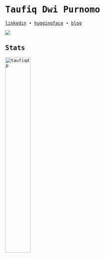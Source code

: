 <samp>
  
# Taufiq Dwi Purnomo

[linkedin](https://www.linkedin.com/in/taufiqdp/) • [huggingface](https://huggingface.co/taufiqdp) • [blog](https://taufiqdp.com)
  
<img src="https://therestissilencesite.wordpress.com/wp-content/uploads/2018/05/phantomthread2-e1525252881923.jpg">



## Stats

<p align="left" width="100%">
  <img width="40%" src="https://github-readme-stats.vercel.app/api/top-langs/?username=taufiqdp&layout=compact&theme=dracula" alt="taufiqdp" />
</p>

</samp>
